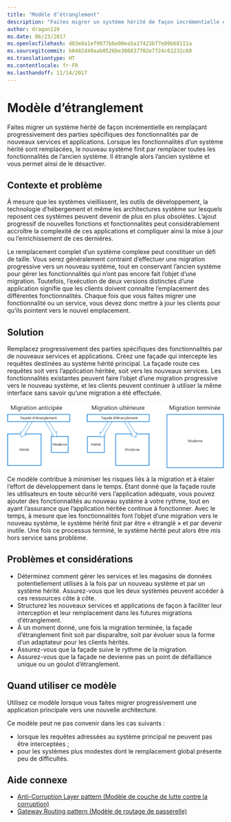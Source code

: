 ```yaml
---
title: "Modèle d’étranglement"
description: "Faites migrer un système hérité de façon incrémentielle en remplaçant progressivement des parties spécifiques des fonctionnalités par de nouveaux services et applications."
author: dragon119
ms.date: 06/23/2017
ms.openlocfilehash: d03e8a1ef9077b6e00ea5a17423bf7e09b68111a
ms.sourcegitcommit: b0482d49aab0526be386837702e7724c61232c60
ms.translationtype: HT
ms.contentlocale: fr-FR
ms.lasthandoff: 11/14/2017
---
```

# <a name="strangler-pattern"></a>Modèle d’étranglement

Faites migrer un système hérité de façon incrémentielle en remplaçant progressivement des parties spécifiques des fonctionnalités par de nouveaux services et applications. Lorsque les fonctionnalités d’un système hérité sont remplacées, le nouveau système finit par remplacer toutes les fonctionnalités de l’ancien système. Il étrangle alors l’ancien système et vous permet ainsi de le désactiver. 

## <a name="context-and-problem"></a>Contexte et problème

À mesure que les systèmes vieillissent, les outils de développement, la technologie d’hébergement et même les architectures système sur lesquels reposent ces systèmes peuvent devenir de plus en plus obsolètes. L’ajout progressif de nouvelles fonctions et fonctionnalités peut considérablement accroître la complexité de ces applications et compliquer ainsi la mise à jour ou l’enrichissement de ces dernières.

Le remplacement complet d’un système complexe peut constituer un défi de taille. Vous serez généralement contraint d’effectuer une migration progressive vers un nouveau système, tout en conservant l’ancien système pour gérer les fonctionnalités qui n’ont pas encore fait l’objet d’une migration. Toutefois, l’exécution de deux versions distinctes d’une application signifie que les clients doivent connaître l’emplacement des différentes fonctionnalités. Chaque fois que vous faites migrer une fonctionnalité ou un service, vous devez donc mettre à jour les clients pour qu’ils pointent vers le nouvel emplacement.

## <a name="solution"></a>Solution

Remplacez progressivement des parties spécifiques des fonctionnalités par de nouveaux services et applications. Créez une façade qui intercepte les requêtes destinées au système hérité principal. La façade route ces requêtes soit vers l’application héritée, soit vers les nouveaux services. Les fonctionnalités existantes peuvent faire l’objet d’une migration progressive vers le nouveau système, et les clients peuvent continuer à utiliser la même interface sans savoir qu’une migration a été effectuée.

![](./_images/strangler.png)  

Ce modèle contribue à minimiser les risques liés à la migration et à étaler l’effort de développement dans le temps. Étant donné que la façade route les utilisateurs en toute sécurité vers l’application adéquate, vous pouvez ajouter des fonctionnalités au nouveau système à votre rythme, tout en ayant l’assurance que l’application héritée continue à fonctionner. Avec le temps, à mesure que les fonctionnalités font l’objet d’une migration vers le nouveau système, le système hérité finit par être « étranglé » et par devenir inutile. Une fois ce processus terminé, le système hérité peut alors être mis hors service sans problème.

## <a name="issues-and-considerations"></a>Problèmes et considérations

- Déterminez comment gérer les services et les magasins de données potentiellement utilisés à la fois par un nouveau système et par un système hérité. Assurez-vous que les deux systèmes peuvent accéder à ces ressources côte à côte.
- Structurez les nouveaux services et applications de façon à faciliter leur interception et leur remplacement dans les futures migrations d’étranglement.
- À un moment donné, une fois la migration terminée, la façade d’étranglement finit soit par disparaître, soit par évoluer sous la forme d’un adaptateur pour les clients hérités.
- Assurez-vous que la façade suive le rythme de la migration.
- Assurez-vous que la façade ne devienne pas un point de défaillance unique ou un goulot d’étranglement.

## <a name="when-to-use-this-pattern"></a>Quand utiliser ce modèle

Utilisez ce modèle lorsque vous faites migrer progressivement une application principale vers une nouvelle architecture.

Ce modèle peut ne pas convenir dans les cas suivants :

- lorsque les requêtes adressées au système principal ne peuvent pas être interceptées ;
- pour les systèmes plus modestes dont le remplacement global présente peu de difficultés.

## <a name="related-guidance"></a>Aide connexe

- [Anti-Corruption Layer pattern (Modèle de couche de lutte contre la corruption)](./anti-corruption-layer.md)
- [Gateway Routing pattern (Modèle de routage de passerelle)](./gateway-routing.md)


 

